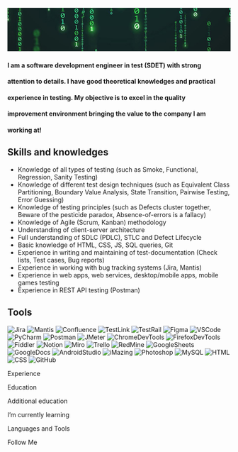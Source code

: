 [![Header](https://github.com/minenokpp/minenokpp/blob/master/assets/matrix_intro_cutted.jpg)](https://www.linkedin.com/in/pavel-minenok)

#### I am a software development engineer in test (SDET) with strong

#### attention to details. I have good theoretical knowledges and practical

#### experience in testing. My objective is to excel in the quality

#### improvement environment bringing the value to the company I am

#### working at!

## Skills and knowledges

- Knowledge of all types of testing (such as Smoke, Functional,
  Regression, Sanity Testing)
- Knowledge of different test design techniques (such as
  Equivalent Class Partitioning, Boundary Value Analysis, State
  Transition, Pairwise Testing, Error Guessing)
- Knowledge of testing principles (such as Defects cluster
  together, Beware of the pesticide paradox, Absence-of-errors is
  a fallacy)
- Knowledge of Agile (Scrum, Kanban) methodology
- Understanding of client-server architecture
- Full understanding of SDLC (PDLC), STLC and Defect Lifecycle
- Basic knowledge of HTML, CSS, JS, SQL queries, Git
- Experience in writing and maintaining of test-documentation
  (Check lists, Test cases, Bug reports)
- Experience in working with bug tracking systems (Jira, Mantis)
- Experience in web apps, web services, desktop/mobile apps,
  mobile games testing
- Experience in REST API testing (Postman)

## Tools

![Jira](https://img.shields.io/badge/-Jira-090909?style=for-the-badge&logo=Jira&logoColor=47C5FB)
![Mantis](https://img.shields.io/badge/-Mantis-090909?style=for-the-badge&logo=OpenBugBounty&logoColor=00D1B2)
![Confluence](https://img.shields.io/badge/-Confluence-090909?style=for-the-badge&logo=Confluence&logoColor=47C5FB)
![TestLink](https://img.shields.io/badge/-TestLink-090909?style=for-the-badge&logo=Chainlink&logoColor=FCC624)
![TestRail](https://img.shields.io/badge/-TestRail-090909?style=for-the-badge&logo=TrainerRoad&logoColor=154360)
![Figma](https://img.shields.io/badge/-Figma-090909?style=for-the-badge&logo=Figma&logoColor=A569BD)
![VSCode](https://img.shields.io/badge/-VSCode-090909?style=for-the-badge&logo=VisualStudioCode&logoColor=2E86C1)
![PyCharm](https://img.shields.io/badge/-PyCharm-090909?style=for-the-badge&logo=PyCharm&logoColor=ABB2B9)
![Postman](https://img.shields.io/badge/-Postman-090909?style=for-the-badge&logo=postman&logoColor=FF6C37)
![JMeter](https://img.shields.io/badge/-JMeter-090909?style=for-the-badge&logo=ApacheJMeter&logoColor=D22128)
![ChromeDevTools](https://img.shields.io/badge/-Chrome_DT-090909?style=for-the-badge&logo=GoogleChrome&logoColor=4285F4)
![FirefoxDevTools](https://img.shields.io/badge/-Firefox_DT-090909?style=for-the-badge&logo=FirefoxBrowser&logoColor=FF7139)
![Fiddler](https://img.shields.io/badge/-Fiddler-090909?style=for-the-badge&logo=FoursquareCityGuide&logoColor=18A303)
![Notion](https://img.shields.io/badge/-Notion-090909?style=for-the-badge&logo=Notion&logoColor=FFFFFF)
![Miro](https://img.shields.io/badge/-Miro-090909?style=for-the-badge&logo=Miro&logoColor=FABE04)
![Trello](https://img.shields.io/badge/-Trello-090909?style=for-the-badge&logo=Trello&logoColor=0052CC)
![RedMine](https://img.shields.io/badge/-RedMine-090909?style=for-the-badge&logo=RedMine&logoColor=B32024)
![GoogleSheets](https://img.shields.io/badge/-Google_Sheets-090909?style=for-the-badge&logo=GoogleSheets&logoColor=34A853)
![GoogleDocs](https://img.shields.io/badge/-Google_Docs-090909?style=for-the-badge&logo=GoogleSheets&logoColor=47C5FB)
![AndroidStudio](https://img.shields.io/badge/-Android_Studio-090909?style=for-the-badge&logo=AndroidStudio&logoColor=3DDC84)
![iMazing](https://img.shields.io/badge/-iMazing-090909?style=for-the-badge&logo=Statuspage&logoColor=DC04FA)
![Photoshop](https://img.shields.io/badge/-Adobe_Photoshop-090909?style=for-the-badge&logo=AdobePhotoshop&logoColor=31A8FF)
![MySQL](https://img.shields.io/badge/-MYSQL-090909?style=for-the-badge&logo=MySQL&logoColor=4479A1)
![HTML](https://img.shields.io/badge/-HTML-090909?style=for-the-badge&logo=HTML5&logoColor=E34F26)
![CSS](https://img.shields.io/badge/-CSS-090909?style=for-the-badge&logo=CSS3&logoColor=1572B6)
![GitHub](https://img.shields.io/badge/-GitHub-090909?style=for-the-badge&logo=GitHub&logoColor=FFFFFF)

Experience

Education

Additional education

I’m currently learning

Languages and Tools

Follow Me
